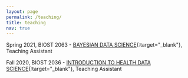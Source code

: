 ```yaml
---
layout: page
permalink: /teaching/
title: teaching
nav: true
---
```


Spring 2021, BIOST 2063 - [BAYESIAN DATA SCIENCE](https://www.publichealth.pitt.edu/biostatistics/academics/courses/course-details?cid=102290){:target="\_blank"}, Teaching Assistant

Fall 2020, BIOST 2036 - [INTRODUCTION TO HEALTH DATA SCIENCE](https://www.publichealth.pitt.edu/biostatistics/academics/courses/course-details?cid=191005){:target="\_blank"}, Teaching Assistant

